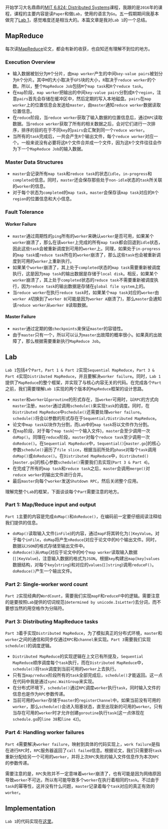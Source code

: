 


开始学习大名鼎鼎的[MIT 6.824: Distributed Systems](http://nil.csail.mit.edu/6.824/2016/index.html)课程，我跟的是`2016`年的课程，课程的主要内容是读`Paper`和做`Lab`，使用的语言为`Go`。五一假期期间我基本做完了[Lab 1](http://nil.csail.mit.edu/6.824/2016/labs/lab-1.html)，感觉难度还是相当大的。本篇文章是我对`Lab 1`的一个总结。

<!--more-->

## MapReduce

每次读[MapReduce](https://static.googleusercontent.com/media/research.google.com/zh-CN//archive/mapreduce-osdi04.pdf)论文，都会有新的收获，也自知还有理解不到位的地方。

### Execution Overview

* 输入数据被划分为`M`个分片，由`map worker`产生的中间`key-value pairs`被划分为`R`个分片。其中`M`的大小取决于`GFS`块的大小，`R`取决于`reduce worker`的个数。所以，整个`MapReduce Job`包括`M`个`map task`和`R`个`reduce task`。
* 在`map`阶段，`map worker`把输出的中间`key-value pairs`分割成`R`个`region`，注意`pairs`首先会存储在缓冲区中，然后定期的写入本地磁盘。`pairs`在`map worker`上的位置信息会发送给`master`，由`master`通知`reduce worker`数据读取位置信息。
* 在`reduce`阶段，当`reduce worker`获取了输入数据的位置信息后，通过`RPC`读取数据。当`reduce worker`获取了所有的相关数据之后，会对它们进行一次排序，排序的目的在于不同`key`的`pairs`会汇聚到同一个`reduce worker`。
* 当所有的`task`完成后，一共会产生`R`个输出文件，每个`reduce worker`对应一个。一般来说没有必要将这`R`个文件合并成一个文件，因为这`R`个文件往往会作为下一个`MapReduce Job`的输入数据。

### Master Data Structures

* `master`会记录所有`map task`和`reduce task`的状态(`idle`，`in-progress`和`completed`)信息。同时，`master`还会保存那些处于`non-idle`状态的`task`所关联的`worker`的信息。
* 对于每个状态为`completed`的`map task`，`master`会保存该`map task`对应的`R`个`region`的位置信息和大小信息。

### Fault Tolerance

#### Worker Failure

* `master`通过周期性的`ping`所有的`worker`来确认`worker`是否可用，如果某个`worker`崩溃了，那么在该`worker`上完成的所有`map task`都会回退到`idle`状态，因此这些`task`会被重新调度到可用的`worker`上。同理，如果处于`in-progress`的`map task`或`reduce task`所在的`worker`崩溃了，那么这些`task`也会被重新调度到可用的`worker`上重新执行。
* 如果某个`worker`崩溃了，其上处于`completed`状态的`map task`需要重新被调度执行，这是因为`map task`的输出数据是存储于`local disk`。相反，如果某个`worker`崩溃了，其上处于`completed`状态的`reduce task`不需要重新被调度执行，因为`reduce task`的输出数据是存储在`global file system`上的。
* 当`reduce worker`在执行`reduce task`时，如果某个`map task`对应的`worker`由`worker A`切换到了`worker B`(可能是因为`worker A`崩溃了)，那么`master`会通知该`reduce worker`从`worker B`读取数据。

#### Master Failure

* `master`通过定期的做`checkpoints`来保证`master`的容错性。
* 由于`master`只有一个，所以可以认为`master`出故障的概率很小。如果真的出故障了，那么根据需要重新执行`MapReduce Job`。

## Lab

`Lab 1`包括`4`个`Part`，`Part 1 & Part 2`实现`Sequential MapReduce`，`Part 3 & Part 4`实现`Distributed MapReduce`，并且要解决`worker failure`。同时，`Lab 1`提供了`MapReduce`的整个框架，并实现了与核心内容无关的代码。在完成各个`Part`之前，我们需要理解`Lab 1`实现的两个版本的`MapReduce`框架的设计思路。

* `master`和`worker`以`goroutine`的形式存在，当`worker`可用时，以`RPC`的方式向`master`注册，`master`通过调用`schedule()`来实现`task`的调度。同时，在`Distributed MapReduce`中`schedule()`还需要处理`worker failure`。`schedule()`将会以参数的形式存在于`Sequential/Distributed MapReduce`。
* 论文中`map task`以块作为分割，而`Lab`中的`map task`将以文件作为分割。
* 在`map`阶段，对于每个`map task`(一个输入文件)，`master`会至少调用一次`doMap()`。同理在`reduce`阶段，`master`对每个`reduce task`至少调用一次`doReduce()`。在`Sequential MapReduce`中，`Sequential()`[`master.go`]的核心参数`schedule()`遍历了`file slice`，根据当前所处的`phase`对每个`task`调用`doMap()`或`doReduce()`。在`Distributed MapReduce`中，`Distributed()`[`master.go`]的核心参数`schedule()`需要我们去实现(`Part 3 & Part 4`)。
* 在完成了所有的`map task`和`reduce task`之后，`master`会调用`merge()`对`reduce worker`的输出文件进行合并。
* 最后`master`向每个`worker`发送`Shutdown RPC`，然后关闭整个应用。

理解完整个`Lab`的框架，下面谈谈每个`Part`需要注意的地方。

### Part 1: Map/Reduce input and output

`Part 1`主要的内容是完成`doMap()`和`doReduce()`，在编码前一定要仔细阅读注释给我们提供的信息。

* `doMap()`读取输入文件(`inFile`)的内容，通过`mapF`将其转化为`[]KeyValue`。对于每个`inFile`，`doMap`将产生`nReduce`(对应于论文中的`R`)个输出文件。同时，数据以`JSON`的格式存储至输出文件中。
* `doReduce()`从`nMap`(对应于论文中的`M`)个`map worker`读取输入数据(`[]KeyValue`)，注意输入数据的格式为`JSON`。根据`key`构建出`map[key]values`数据结构，对每个`key`(`string`)和对应的`values`(`[]string`)调用`reduceF()`。`doReduce()`产生一个输出文件。

### Part 2: Single-worker word count

`Part 2`实现经典的`WordCount`，需要我们实现`mapF`和`reduceF`中的逻辑。需要注意的是要按照`Lab`提供的切词规范(`determined by unicode.IsLetter`)去分词，而不要想当然的用空格作为分隔符。

### Part 3: Distributing MapReduce tasks

`Part 3`着手实现`Distributed MapReduce`，为了模拟真正的分布式环境，`master`和`worker`之间的通信和同步仅通过`RPC`和`channel`来实现。`Part 3`需要我们实现`schedule()`的调度逻辑。

* `Distributed MapReduce`的实现逻辑在上文已有所提及，`Sequential MapReduce`顺序调度每个`task`执行，而在`Distributed MapReduce`中，`schedule()`将`task`调度到当前可用的`worker`上去执行。
* 只有当`map/reduce`阶段所有的`task`全部完成后，`schedule()`才能返回。这一点在代码中我是通过`sync.WaitGroup`来实现。
* 在分布式环境下，`schedule()`通过`RPC`调度`worker`执行`task`，同时输入文件的信息也是作为`RPC`参数传递。
* 当前可用的`worker`存储于`master`的`registerChannel`中。如果当前没有可用的`worker`，那么`schedule()`会进入阻塞状态，直至出现新的可用的`worker`。只有当存在可用的`worker`时才允许创建`goroutine`执行`task`(这一点体现在`schedule.go`的`line 38`和`line 42`)。

### Part 4: Handling worker failures

`Part 4`需要解决`worker failure`，映射到具体的代码实现上，`work failure`是指在进行`RPC`时，`RPC`服务器返回了`call failed`信息。根据论文，我们只需要将`task`重新分配给另一个可用的`worker`，并将上次`RPC`失败的输入文件信息作为本次`RPC`的参数传递。

需要注意的是，`RPC`失败并不一定意味着`worker`崩溃了，也有可能是因为网络原因导致`worker`不可达，所以有可能导致多个`worker`在执行着相同的`task`。不过由于`task`的幂等性，这并没有什么问题，`master`记录着每个`task`对应的真正有效的`worker`。

## Implementation

`Lab 1`的代码实现在[这里](https://github.com/tinylcy/mit-6.824)。